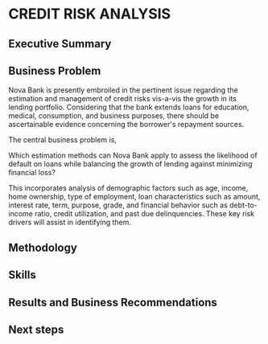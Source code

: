 # CREDIT RISK ANALYSIS

## Executive Summary

## Business Problem
Nova Bank is presently embroiled in the pertinent issue regarding the estimation and management of credit risks vis-a-vis the growth in its lending portfolio. Considering that the bank extends loans for education, medical, consumption, and business purposes, there should be ascertainable evidence concerning the borrower's repayment sources.

The central business problem is,

Which estimation methods can Nova Bank apply to assess the likelihood of default on loans while balancing the growth of lending against minimizing financial loss?

This incorporates analysis of demographic factors such as age, income, home ownership, type of employment, loan characteristics such as amount, interest rate, term, purpose, grade, and financial behavior such as debt-to-income ratio, credit utilization, and past due delinquencies. These key risk drivers will assist in identifying them.

## Methodology


## Skills


## Results and Business Recommendations

## Next steps
